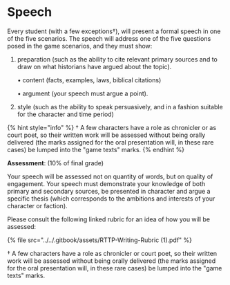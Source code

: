 # Speech

Every student (with a few exceptions†), will present a formal speech in one of the five scenarios. The speech will address one of the five questions posed in the game scenarios, and they must show:

1.  preparation (such as the ability to cite relevant primary sources and to draw on what historians have argued about the topic).&#x20;

    • content (facts, examples, laws, biblical citations)

    • argument (your speech must argue a point).&#x20;
2. style (such as the ability to speak persuasively, and in a fashion suitable for the character and time period)

{% hint style="info" %}
† A few characters have a role as chronicler or as court poet,  so their written work will be assessed without being orally delivered (the marks assigned for the oral presentation will, in these rare cases) be lumped into the "game texts" marks.&#x20;
{% endhint %}

**Assessment**: (10% of final grade)

Your speech will be assessed not on quantity of words, but on quality of engagement. Your speech must demonstrate your knowledge of both primary and secondary sources, be presented in character and argue a specific thesis (which corresponds to the ambitions and interests of your character or faction).&#x20;

Please consult the following linked rubric for an idea of how you will be assessed:

{% file src="../../.gitbook/assets/RTTP-Writing-Rubric (1).pdf" %}

† A few characters have a role as chronicler or court poet, so their written work will be assessed without being orally delivered (the marks assigned for the oral presentation will, in these rare cases) be lumped into the "game texts" marks.&#x20;
